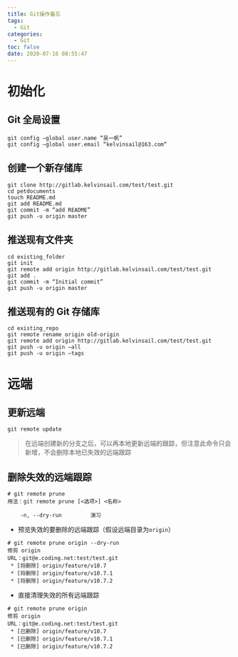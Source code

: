 ```yaml
---
title: Git操作备忘
tags:
  - Git
categories:
  - Git
toc: false
date: 2020-07-16 08:55:47
---
```


# 初始化
## Git 全局设置
```
git config –global user.name “吴一帆”
git config –global user.email “kelvinsail@163.com“
```
<!-- more -->
## 创建一个新存储库
```
git clone http://gitlab.kelvinsail.com/test/test.git
cd petdocuments
touch README.md
git add README.md
git commit -m “add README”
git push -u origin master
```

## 推送现有文件夹

```
cd existing_folder
git init
git remote add origin http://gitlab.kelvinsail.com/test/test.git
git add .
git commit -m “Initial commit”
git push -u origin master
```

## 推送现有的 Git 存储库
```
cd existing_repo
git remote rename origin old-origin
git remote add origin http://gitlab.kelvinsail.com/test/test.git
git push -u origin –all
git push -u origin –tags
```

# 远端
## 更新远端

```
git remote update
```
> 在远端创建新的分支之后，可以再本地更新远端的跟踪，但注意此命令只会新增，不会删除本地已失效的远端跟踪

## 删除失效的远端跟踪
```
# git remote prune       
用法：git remote prune [<选项>] <名称>

    -n, --dry-run         演习
```

- 预览失效的要删除的远端跟踪（假设远端目录为`origin`） 

```
# git remote prune origin --dry-run
修剪 origin
URL：git@e.coding.net:test/test.git
 * [将删除] origin/feature/v10.7
 * [将删除] origin/feature/v10.7.1
 * [将删除] origin/feature/v10.7.2
```

- 直接清理失效的所有远端跟踪

```
# git remote prune origin          
修剪 origin
URL：git@e.coding.net:test/test.git
 * [已删除] origin/feature/v10.7
 * [已删除] origin/feature/v10.7.1
 * [已删除] origin/feature/v10.7.2
```